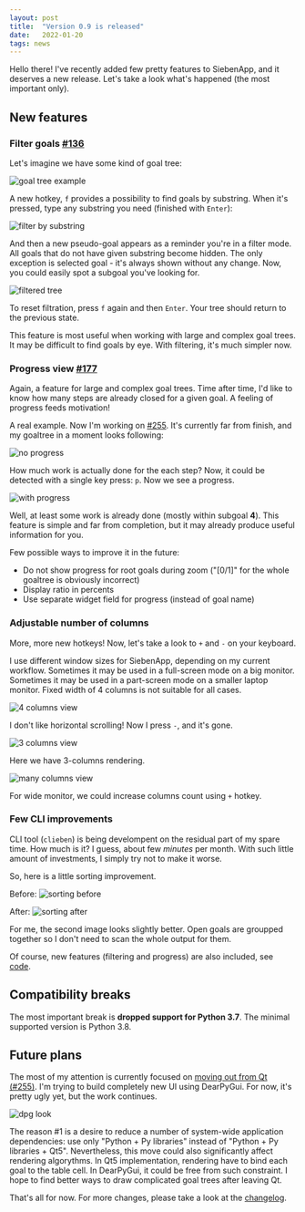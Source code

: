 ```yaml
---
layout: post
title:  "Version 0.9 is released"
date:   2022-01-20
tags: news
---
```


Hello there!
I've recently added few pretty features to SiebenApp, and it deserves a new release.
Let's take a look what's happened (the most important only).

## New features

### Filter goals [#136](https://github.com/ahitrin/SiebenApp/issues/136)

Let's imagine we have some kind of goal tree:

![goal tree example](/SiebenApp/images/2022-01-20-release/filter-1.jpeg)

A new hotkey, `f` provides a possibility to find goals by substring.
When it's pressed, type any substring you need (finished with `Enter`):

![filter by substring](/SiebenApp/images/2022-01-20-release/filter-2.jpeg)

And then a new pseudo-goal appears as a reminder you're in a filter mode.
All goals that do not have given substring become hidden.
The only exception is selected goal - it's always shown without any change.
Now, you could easily spot a subgoal you've looking for.

![filtered tree](/SiebenApp/images/2022-01-20-release/filter-3.jpeg)

To reset filtration, press `f` again and then `Enter`.
Your tree should return to the previous state.

This feature is most useful when working with large and complex goal trees.
It may be difficult to find goals by eye.
With filtering, it's much simpler now.

### Progress view [#177](https://github.com/ahitrin/SiebenApp/issues/177)

Again, a feature for large and complex goal trees.
Time after time, I'd like to know how many steps are already closed for a given goal.
A feeling of progress feeds motivation!

A real example.
Now I'm working on [#255](https://github.com/ahitrin/SiebenApp/issues/255).
It's currently far from finish, and my goaltree in a moment looks following:

![no progress](/SiebenApp/images/2022-01-20-release/progress-1.jpeg)

How much work is actually done for the each step?
Now, it could be detected with a single key press: `p`.
Now we see a progress.

![with progress](/SiebenApp/images/2022-01-20-release/progress-2.jpeg)

Well, at least some work is already done (mostly within subgoal **4**).
This feature is simple and far from completion, but it may already produce useful information for you.

Few possible ways to improve it in the future:

* Do not show progress for root goals during zoom ("[0/1]" for the whole goaltree is obviously incorrect)
* Display ratio in percents
* Use separate widget field for progress (instead of goal name)

### Adjustable number of columns

More, more new hotkeys!
Now, let's take a look to `+` and `-` on your keyboard.

I use different window sizes for SiebenApp, depending on my current workflow.
Sometimes it may be used in a full-screen mode on a big monitor.
Sometimes it may be used in a part-screen mode on a smaller laptop monitor.
Fixed width of 4 columns is not suitable for all cases.

![4 columns view](/SiebenApp/images/2022-01-20-release/width-1.jpeg)

I don't like horizontal scrolling!
Now I press `-`, and it's gone.

![3 columns view](/SiebenApp/images/2022-01-20-release/width-2.jpeg)

Here we have 3-columns rendering.

![many columns view](/SiebenApp/images/2022-01-20-release/width-3.jpeg)

For wide monitor, we could increase columns count using `+` hotkey.

### Few CLI improvements

CLI tool (`clieben`) is being develompent on the residual part of my spare time.
How much is it?
I guess, about few _minutes_ per month.
With such little amount of investments, I simply try not to make it worse.

So, here is a little sorting improvement.

Before:
![sorting before](/SiebenApp/images/2022-01-20-release/cli-1.jpeg)

After:
![sorting after](/SiebenApp/images/2022-01-20-release/cli-2.jpeg)

For me, the second image looks slightly better.
Open goals are groupped together so I don't need to scan the whole output for them.

Of course, new features (filtering and progress) are also included, see [code](https://github.com/ahitrin/SiebenApp/blob/master/siebenapp/cli.py#L74).

## Compatibility breaks

The most important break is **dropped support for Python 3.7**.
The minimal supported version is Python 3.8.

## Future plans

The most of my attention is currently focused on [moving out from Qt (#255)](https://github.com/ahitrin/SiebenApp/issues/255).
I'm trying to build completely new UI using DearPyGui.
For now, it's pretty ugly yet, but the work continues.

![dpg look](/SiebenApp/images/2022-01-20-release/dpg.jpeg)

The reason #1 is a desire to reduce a number of system-wide application dependencies: use only "Python + Py libraries" instead of "Python + Py libraries + Qt5".
Nevertheless, this move could also significantly affect rendering algorythms.
In Qt5 implementation, rendering have to bind each goal to the table cell.
In DearPyGui, it could be free from such constraint.
I hope to find better ways to draw complicated goal trees after leaving Qt.

That's all for now.
For more changes, please take a look at the [changelog](https://github.com/ahitrin/SiebenApp/blob/master/CHANGELOG.adoc#alpha-version-09).
